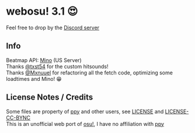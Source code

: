 # webosu! 3.1 :heart_eyes:
Feel free to drop by the [Discord server](https://discord.gg/v7wBtSdYzx)<br>

## Info
Beatmap API: [Mino](https://uk.catboy.best) (US Server)<br>
Thanks [@txst54](https://github.com/txst54) for the custom hitsounds!<br>
Thanks [@Mxnuuel](https://github.com/Mxnuuel) for refactoring all the fetch code, optimizing some loadtimes and Mino! :grin:<br>
## License Notes / Credits
Some files are property of [ppy](https://github.com/ppy/) and other users, see [LICENSE](https://github.com/BlaNKtext/webosu/blob/main/LICENSE) and [LICENSE-CC-BYNC](https://github.com/BlaNKtext/webosu/blob/main/LICENSE-CC-BYNC.md)<br>
This is an unofficial web port of [osu!](https://osu.ppy.sh), I have no affiliation with [ppy](https://ppy.sh)<br>
